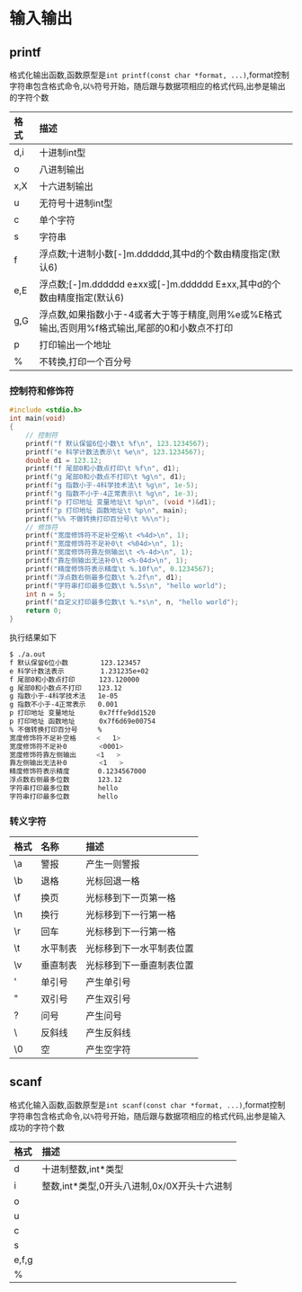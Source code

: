 # 输入输出

## printf

格式化输出函数,函数原型是`int printf(const char *format, ...)`,format控制字符串包含格式命令,以`%`符号开始，随后跟与数据项相应的格式代码,出参是输出的字符个数

| 格式 | 描述 |
| :--- | :--- |
| d,i | 十进制int型 |
| o | 八进制输出 |
| x,X | 十六进制输出 |
| u | 无符号十进制int型 |
| c | 单个字符 |
| s | 字符串 |
| f | 浮点数;十进制小数\[-\]m.dddddd,其中d的个数由精度指定\(默认6\) |
| e,E | 浮点数;\[-\]m.dddddd e±xx或\[-\]m.dddddd E±xx,其中d的个数由精度指定\(默认6\) |
| g,G | 浮点数,如果指数小于-4或者大于等于精度,则用%e或%E格式输出,否则用%f格式输出,尾部的0和小数点不打印 |
| p | 打印输出一个地址 |
| % | 不转换,打印一个百分号 |

### 控制符和修饰符

```cpp
#include <stdio.h>
int main(void)
{
    // 控制符
    printf("f 默认保留6位小数\t %f\n", 123.1234567);
    printf("e 科学计数法表示\t %e\n", 123.1234567);
    double d1 = 123.12;
    printf("f 尾部0和小数点打印\t %f\n", d1);
    printf("g 尾部0和小数点不打印\t %g\n", d1);
    printf("g 指数小于-4科学技术法\t %g\n", 1e-5);
    printf("g 指数不小于-4正常表示\t %g\n", 1e-3);
    printf("p 打印地址 变量地址\t %p\n", (void *)&d1);
    printf("p 打印地址 函数地址\t %p\n", main);
    printf("%% 不做转换打印百分号\t %%\n");
    // 修饰符
    printf("宽度修饰符不足补空格\t <%4d>\n", 1);
    printf("宽度修饰符不足补0\t <%04d>\n", 1);
    printf("宽度修饰符靠左侧输出\t <%-4d>\n", 1);
    printf("靠左侧输出无法补0\t <%-04d>\n", 1);
    printf("精度修饰符表示精度\t %.10f\n", 0.1234567);
    printf("浮点数右侧最多位数\t %.2f\n", d1);
    printf("字符串打印最多位数\t %.5s\n", "hello world");
    int n = 5;
    printf("自定义打印最多位数\t %.*s\n", n, "hello world");
    return 0;
}
```

执行结果如下

```bash
$ ./a.out
f 默认保留6位小数        123.123457
e 科学计数法表示         1.231235e+02
f 尾部0和小数点打印      123.120000
g 尾部0和小数点不打印    123.12
g 指数小于-4科学技术法   1e-05
g 指数不小于-4正常表示   0.001
p 打印地址 变量地址      0x7fffe9dd1520
p 打印地址 函数地址      0x7f6d69e00754
% 不做转换打印百分号     %
宽度修饰符不足补空格     <   1>
宽度修饰符不足补0        <0001>
宽度修饰符靠左侧输出     <1   >
靠左侧输出无法补0        <1   >
精度修饰符表示精度       0.1234567000
浮点数右侧最多位数       123.12
字符串打印最多位数       hello
字符串打印最多位数       hello
```

### 转义字符

| 格式 | 名称 | 描述 |
| :--- | :--- | :--- |
| \a | 警报 | 产生一则警报 |
| \b | 退格 | 光标回退一格 |
| \f | 换页 | 光标移到下一页第一格 |
| \n | 换行 | 光标移到下一行第一格 |
| \r | 回车 | 光标移到下一行第一格 |
| \t | 水平制表 | 光标移到下一水平制表位置 |
| \v | 垂直制表 | 光标移到下一垂直制表位置 |
| \' | 单引号 | 产生单引号 |
| \" | 双引号 | 产生双引号 |
| \? | 问号 | 产生问号 |
| \ | 反斜线 | 产生反斜线 |
| \0 | 空 | 产生空字符 |

## scanf

格式化输入函数,函数原型是`int scanf(const char *format, ...)`,format控制字符串包含格式命令,以`%`符号开始，随后跟与数据项相应的格式代码,出参是输入成功的字符个数

| 格式 | 描述 |
| :--- | :--- |
| d | 十进制整数,int\*类型 |
| i | 整数,int\*类型,0开头八进制,0x/0X开头十六进制 |
| o |  |
| u |  |
| c |  |
| s |  |
| e,f,g |  |
| % |  |



